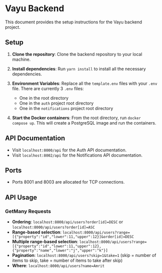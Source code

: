 # Vayu Backend

This document provides the setup instructions for the Vayu backend project.

## Setup

1. **Clone the repository**: Clone the backend repository to your local machine.

2. **Install dependencies**: Run `yarn install` to install all the necessary dependencies.

3. **Environment Variables**: Replace all the `template.env` files with your `.env` file. There are currently 3 `.env` files:
    - One in the root directory
    - One in the `auth` project root directory
    - One in the `notifications` project root directory

4. **Start the Docker containers**: From the root directory, run `docker compose up`. This will create a PostgreSQL image and run the containers.

## API Documentation

- Visit `localhost:8000/api` for the Auth API documentation.
- Visit `localhost:8002/api` for the Notifications API documentation.

## Ports

- Ports 8001 and 8003 are allocated for TCP connections.

## API Usage

### GetMany Requests

- **Ordering**: `localhost:8000/api/users?order[id]=DESC` or `localhost:8000/api/users?order[id]=ASC`
- **Range-based selection**: `localhost:8000/api/users?range=[{"property":"id","lower":11,"upper":12}]&order[id]=DESC`
- **Multiple range-based selection**: `localhost:8000/api/users?range=[{"property":"id","lower":11,"upper":12},{"property":"name","lower":"j","upper":"k"}]`
- **Pagination**: `localhost:8000/api/users?skip=1&take=1` (skip = number of items to skip, take = number of items to take after skip)
- **Where**: `localhost:8000/api/users?name=Amrit`